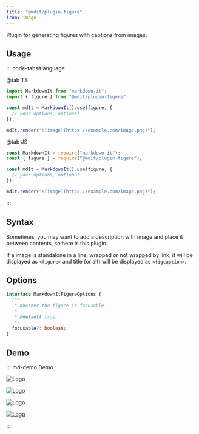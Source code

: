 ```yaml
---
title: "@mdit/plugin-figure"
icon: image
---
```


Plugin for generating figures with captions from images.

<!-- more -->

## Usage

::: code-tabs#language

@tab TS

```ts
import MarkdownIt from "markdown-it";
import { figure } from "@mdit/plugin-figure";

const mdIt = MarkdownIt().use(figure, {
  // your options, optional
});

mdIt.render("![image](https://example.com/image.png)");
```

@tab JS

```js
const MarkdownIt = require("markdown-it");
const { figure } = require("@mdit/plugin-figure");

const mdIt = MarkdownIt().use(figure, {
  // your options, optional
});

mdIt.render("![image](https://example.com/image.png)");
```

:::

## Syntax

Sometimes, you may want to add a description with image and place it between contents, so here is this plugin.

If a image is standalone in a line, wrapped or not wrapped by link, it will be displayed as `<figure>` and title (or alt) will be displayed as `<figcaption>`.

## Options

```ts
interface MarkdownItFigureOptions {
  /**
   * Whether the figure is focusable
   *
   * @default true
   */
  focusable?: boolean;
}
```

## Demo

::: md-demo Demo

![Logo](/favicon.ico)

[![Logo](/favicon.ico)](https://commonmark.org/)

![Logo](/favicon.ico "Markdown")

[![Logo](/favicon.ico "Markdown")](https://commonmark.org/)

:::
